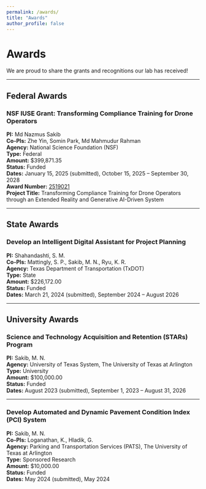 ```yaml
---
permalink: /awards/
title: "Awards"
author_profile: false
---
```


# Awards

We are proud to share the grants and recognitions our lab has received!

---

## Federal Awards

### NSF IUSE Grant: Transforming Compliance Training for Drone Operators
**PI:** Md Nazmus Sakib  
**Co-PIs:** Zhe Yin, Somin Park, Md Mahmudur Rahman  
**Agency:** National Science Foundation (NSF)  
**Type:** Federal  
**Amount:** $399,871.35  
**Status:** Funded  
**Dates:** January 15, 2025 (submitted), October 15, 2025 – September 30, 2028  
**Award Number:** [2519021](https://www.nsf.gov/awardsearch/showAward?AWD_ID=2519021&HistoricalAwards=false)  
**Project Title:** Transforming Compliance Training for Drone Operators through an Extended Reality and Generative AI-Driven System

---

## State Awards

### Develop an Intelligent Digital Assistant for Project Planning
**PI:** Shahandashti, S. M.  
**Co-PIs:** Mattingly, S. P., Sakib, M. N., Ryu, K. R.  
**Agency:** Texas Department of Transportation (TxDOT)  
**Type:** State  
**Amount:** $226,172.00  
**Status:** Funded  
**Dates:** March 21, 2024 (submitted), September 2024 – August 2026

---

## University Awards

### Science and Technology Acquisition and Retention (STARs) Program
**PI:** Sakib, M. N.  
**Agency:** University of Texas System, The University of Texas at Arlington  
**Type:** University  
**Amount:** $100,000.00  
**Status:** Funded  
**Dates:** August 2023 (submitted), September 1, 2023 – August 31, 2026

---

### Develop Automated and Dynamic Pavement Condition Index (PCI) System
**PI:** Sakib, M. N.  
**Co-PIs:** Loganathan, K., Hladik, G.  
**Agency:** Parking and Transportation Services (PATS), The University of Texas at Arlington  
**Type:** Sponsored Research  
**Amount:** $10,000.00  
**Status:** Funded  
**Dates:** May 2024 (submitted), May 2024
